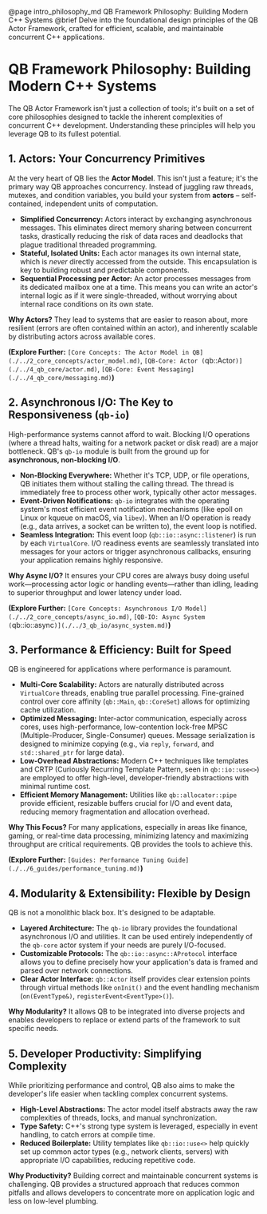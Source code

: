 @page intro_philosophy_md QB Framework Philosophy: Building Modern C++ Systems
@brief Delve into the foundational design principles of the QB Actor Framework, crafted for efficient, scalable, and maintainable concurrent C++ applications.

# QB Framework Philosophy: Building Modern C++ Systems

The QB Actor Framework isn't just a collection of tools; it's built on a set of core philosophies designed to tackle the inherent complexities of concurrent C++ development. Understanding these principles will help you leverage QB to its fullest potential.

## 1. Actors: Your Concurrency Primitives

At the very heart of QB lies the **Actor Model**. This isn't just a feature; it's the primary way QB approaches concurrency. Instead of juggling raw threads, mutexes, and condition variables, you build your system from **actors** – self-contained, independent units of computation.

*   **Simplified Concurrency:** Actors interact by exchanging asynchronous messages. This eliminates direct memory sharing between concurrent tasks, drastically reducing the risk of data races and deadlocks that plague traditional threaded programming.
*   **Stateful, Isolated Units:** Each actor manages its own internal state, which is *never* directly accessed from the outside. This encapsulation is key to building robust and predictable components.
*   **Sequential Processing per Actor:** An actor processes messages from its dedicated mailbox one at a time. This means you can write an actor's internal logic as if it were single-threaded, without worrying about internal race conditions on its own state.

**Why Actors?** They lead to systems that are easier to reason about, more resilient (errors are often contained within an actor), and inherently scalable by distributing actors across available cores.

**(Explore Further:** `[Core Concepts: The Actor Model in QB](./../2_core_concepts/actor_model.md)`, `[QB-Core: Actor (`qb::Actor`)](./../4_qb_core/actor.md)`, `[QB-Core: Event Messaging](./../4_qb_core/messaging.md)`**)**

## 2. Asynchronous I/O: The Key to Responsiveness (`qb-io`)

High-performance systems cannot afford to wait. Blocking I/O operations (where a thread halts, waiting for a network packet or disk read) are a major bottleneck. QB's `qb-io` module is built from the ground up for **asynchronous, non-blocking I/O**.

*   **Non-Blocking Everywhere:** Whether it's TCP, UDP, or file operations, QB initiates them without stalling the calling thread. The thread is immediately free to process other work, typically other actor messages.
*   **Event-Driven Notifications:** `qb-io` integrates with the operating system's most efficient event notification mechanisms (like epoll on Linux or kqueue on macOS, via `libev`). When an I/O operation is ready (e.g., data arrives, a socket can be written to), the event loop is notified.
*   **Seamless Integration:** This event loop (`qb::io::async::listener`) is run by each `VirtualCore`. I/O readiness events are seamlessly translated into messages for your actors or trigger asynchronous callbacks, ensuring your application remains highly responsive.

**Why Async I/O?** It ensures your CPU cores are always busy doing useful work—processing actor logic or handling events—rather than idling, leading to superior throughput and lower latency under load.

**(Explore Further:** `[Core Concepts: Asynchronous I/O Model](./../2_core_concepts/async_io.md)`, `[QB-IO: Async System (`qb::io::async`)](./../3_qb_io/async_system.md)`**)**

## 3. Performance & Efficiency: Built for Speed

QB is engineered for applications where performance is paramount.

*   **Multi-Core Scalability:** Actors are naturally distributed across `VirtualCore` threads, enabling true parallel processing. Fine-grained control over core affinity (`qb::Main`, `qb::CoreSet`) allows for optimizing cache utilization.
*   **Optimized Messaging:** Inter-actor communication, especially across cores, uses high-performance, low-contention lock-free MPSC (Multiple-Producer, Single-Consumer) queues. Message serialization is designed to minimize copying (e.g., via `reply`, `forward`, and `std::shared_ptr` for large data).
*   **Low-Overhead Abstractions:** Modern C++ techniques like templates and CRTP (Curiously Recurring Template Pattern, seen in `qb::io::use<>`) are employed to offer high-level, developer-friendly abstractions with minimal runtime cost.
*   **Efficient Memory Management:** Utilities like `qb::allocator::pipe` provide efficient, resizable buffers crucial for I/O and event data, reducing memory fragmentation and allocation overhead.

**Why This Focus?** For many applications, especially in areas like finance, gaming, or real-time data processing, minimizing latency and maximizing throughput are critical requirements. QB provides the tools to achieve this.

**(Explore Further:** `[Guides: Performance Tuning Guide](./../6_guides/performance_tuning.md)`**)**

## 4. Modularity & Extensibility: Flexible by Design

QB is not a monolithic black box. It's designed to be adaptable.

*   **Layered Architecture:** The `qb-io` library provides the foundational asynchronous I/O and utilities. It can be used entirely independently of the `qb-core` actor system if your needs are purely I/O-focused.
*   **Customizable Protocols:** The `qb::io::async::AProtocol` interface allows you to define precisely how your application's data is framed and parsed over network connections.
*   **Clear Actor Interface:** `qb::Actor` itself provides clear extension points through virtual methods like `onInit()` and the event handling mechanism (`on(EventType&)`, `registerEvent<EventType>()`).

**Why Modularity?** It allows QB to be integrated into diverse projects and enables developers to replace or extend parts of the framework to suit specific needs.

## 5. Developer Productivity: Simplifying Complexity

While prioritizing performance and control, QB also aims to make the developer's life easier when tackling complex concurrent systems.

*   **High-Level Abstractions:** The actor model itself abstracts away the raw complexities of threads, locks, and manual synchronization.
*   **Type Safety:** C++'s strong type system is leveraged, especially in event handling, to catch errors at compile time.
*   **Reduced Boilerplate:** Utility templates like `qb::io::use<>` help quickly set up common actor types (e.g., network clients, servers) with appropriate I/O capabilities, reducing repetitive code.

**Why Productivity?** Building correct and maintainable concurrent systems is challenging. QB provides a structured approach that reduces common pitfalls and allows developers to concentrate more on application logic and less on low-level plumbing. 